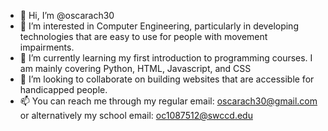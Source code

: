 - 👋 Hi, I’m @oscarach30
- 👀 I’m interested in Computer Engineering, particularly in developing technologies that are easy to use for people with movement impairments.
- 🌱 I’m currently learning my first introduction to programming courses. I am mainly covering Python, HTML, Javascript, and CSS
- 💞️ I’m looking to collaborate on building websites that are accessible for handicapped people.
- 📫 You can reach me through my regular email: oscarach30@gmail.com or alternatively my school email: oc1087512@swccd.edu
